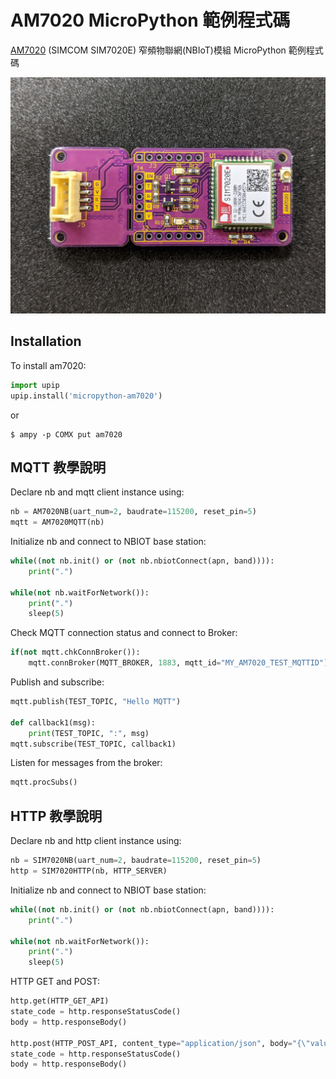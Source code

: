 # AM7020 MicroPython 範例程式碼
 [AM7020](https://atticedu.com/index.php/am7020.html) (SIMCOM SIM7020E) 窄頻物聯網(NBIoT)模組 MicroPython 範例程式碼
 
  ![AM7020](images/am7020_front.jpg)

 Installation
 ------------

 To install am7020:

 ```python
 import upip
 upip.install('micropython-am7020')
 ```
 or
 ```console
 $ ampy -p COMX put am7020
 ```
 ## MQTT 教學說明
 Declare nb and mqtt client instance using:
 ```Python
 nb = AM7020NB(uart_num=2, baudrate=115200, reset_pin=5)
 mqtt = AM7020MQTT(nb)
 ```
 Initialize nb and connect to NBIOT base station:
 ```Python
 while((not nb.init() or (not nb.nbiotConnect(apn, band)))):
     print(".")
 
 while(not nb.waitForNetwork()):
     print(".")
     sleep(5)
 ```
 Check MQTT connection status and connect to Broker:
 ```Python
 if(not mqtt.chkConnBroker()):
     mqtt.connBroker(MQTT_BROKER, 1883, mqtt_id="MY_AM7020_TEST_MQTTID")
 ```
 Publish and subscribe:
 ```Python
 mqtt.publish(TEST_TOPIC, "Hello MQTT")
 
 def callback1(msg):
     print(TEST_TOPIC, ":", msg)
 mqtt.subscribe(TEST_TOPIC, callback1)
 ```
 Listen for messages from the broker:
 ```Python
 mqtt.procSubs()
 ```
 ## HTTP 教學說明
 Declare nb and http client instance using:
 ```Python
 nb = SIM7020NB(uart_num=2, baudrate=115200, reset_pin=5)
 http = SIM7020HTTP(nb, HTTP_SERVER)
 ```
 Initialize nb and connect to NBIOT base station:
 ```Python
 while((not nb.init() or (not nb.nbiotConnect(apn, band)))):
     print(".")
 
 while(not nb.waitForNetwork()):
     print(".")
     sleep(5)
 ```
 HTTP GET and POST:
 ```Python
 http.get(HTTP_GET_API)
 state_code = http.responseStatusCode()
 body = http.responseBody()
 
 http.post(HTTP_POST_API, content_type="application/json", body="{\"value\": \"POST\"}")
 state_code = http.responseStatusCode()
 body = http.responseBody()
 ```
